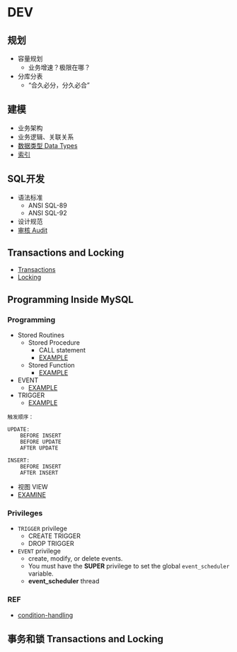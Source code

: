 # DEV

## 规划

- 容量规划
  - 业务增速？极限在哪？
- 分库分表
  - “合久必分，分久必合”

## 建模

- 业务架构
- 业务逻辑、关联关系
- [数据类型 Data Types](DataTypes/Readme.md)
- [索引](IndexConstraint/Readme.md)

## SQL开发

- 语法标准
  - ANSI SQL-89
  - ANSI SQL-92
- 设计规范
- [审核 Audit](Audit/Readme.md)

## Transactions and Locking

- [Transactions](Transactions/Readme.md)
- [Locking](Locking/Readme.md)

## Programming Inside MySQL

### Programming

- Stored Routines
  - Stored Procedure
    - CALL statement
    - [EXAMPLE](Programming/ex_procedure.sql)
  - Stored Function
    - [EXAMPLE](Programming/ex_function.sql)
- EVENT
  - [EXAMPLE](Programming/ex_event.sql)
- TRIGGER
  - [EXAMPLE](Programming/ex_trigger.sql)
```
触发顺序：

UPDATE:
	BEFORE INSERT
	BEFORE UPDATE
	AFTER UPDATE

INSERT:
	BEFORE INSERT
	AFTER INSERT

```
- 视图 VIEW
- [EXAMINE](Programming/examine.sql)

### Privileges

- ```TRIGGER``` privilege
  - CREATE TRIGGER
  - DROP TRIGGER
- ```EVENT``` privilege
  - create, modify, or delete events.
  - You must have the **SUPER** privilege to set the global ```event_scheduler``` variable.
  - **event_scheduler** thread
 
### REF

- [condition-handling](https://dev.mysql.com/doc/refman/5.6/en/condition-handling.html)

## 事务和锁 Transactions and Locking

